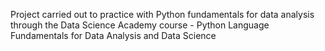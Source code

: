 Project carried out to practice with Python fundamentals for data analysis through the Data Science Academy course - Python Language Fundamentals for Data Analysis and Data Science
